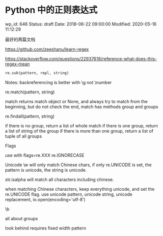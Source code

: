 # Python 中的正则表达式


wp_id: 646
Status: draft
Date: 2018-06-22 09:00:00
Modified: 2020-05-16 11:12:29


最好的两篇文档

https://github.com/zeeshanu/learn-regex

https://stackoverflow.com/questions/22937618/reference-what-does-this-regex-mean


```py
re.sub(pattern, repl, string)
```

Notes: backreferencing is better with \g<number> not \number

re.match(pattern, string)

match returns match object or None, and always try to match from the beginning, but do not check the end,
match has methods group and groups

re.findall(pattern, string)

if there is no group, return a list of whole match
if there is one group, return a list of string of the group
if there is more than one group, return a list of tuple of all groups

Flags

use with flags=re.XXX
re.IGNORECASE


Unicode
\w will only match Chinese chars, if only re.UNICODE is set, the pattern is unicode, the string is unicode.



str.isalpha will match all characters including chinese. 

when matching Chinese characters, keep everything unicode, and set the re.UNICODE flag.
use unicode pattern, unicode string, unicode replacement, io.open(encoding='utf-8')

\b

all about groups

look behind requires fixed width pattern